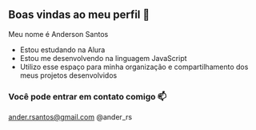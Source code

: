 ## Boas vindas ao meu perfil 🖤

Meu nome é Anderson Santos

- Estou estudando na Alura
- Estou me desenvolvendo na linguagem JavaScript
- Utilizo esse espaço para minha organização e compartilhamento dos meus projetos desenvolvidos

### Você pode entrar em contato comigo 📫

ander.rsantos@gmail.com
@ander_rs
